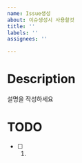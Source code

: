 ```yaml
---
name: Issue생성
about: 이슈생성시 사용할것
title: ''
labels: ''
assignees: ''

---
```


# Description
설명을 작성하세요

# TODO
- [ ] 1.
